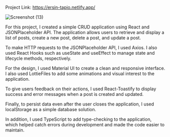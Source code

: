 Project Link: https://ersin-tapio.netlify.app/

![Screenshot (13)](https://user-images.githubusercontent.com/66500873/224496228-ffaf9c71-9f15-4a90-9e93-664b6872908c.png)


For this project, I created a simple CRUD application using React and JSONPlaceholder API. The application allows users to retrieve and display a list of posts, create a new post, delete a post, and update a post.

To make HTTP requests to the JSONPlaceholder API, I used Axios. I also used React Hooks such as useState and useEffect to manage state and lifecycle methods, respectively.

For the design, I used Material UI to create a clean and responsive interface. I also used LottieFiles to add some animations and visual interest to the application.

To give users feedback on their actions, I used React-Toastify to display success and error messages when a post is created and updated.

Finally, to persist data even after the user closes the application, I used localStorage as a simple database solution.

In addition, I used TypeScript to add type-checking to the application, which helped catch errors during development and made the code easier to maintain.

